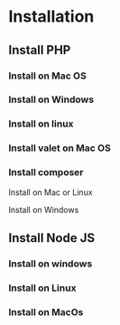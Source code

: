 # Installation

## Install PHP 

### Install on Mac OS

### Install on Windows

### Install on linux

### Install valet on Mac OS



### Install composer

Install on Mac or Linux 

Install on Windows

## Install Node JS

### Install on windows 

### Install on Linux 
### Install on MacOs
